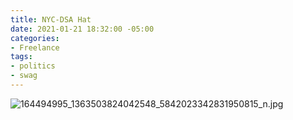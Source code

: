 ```yaml
---
title: NYC-DSA Hat
date: 2021-01-21 18:32:00 -05:00
categories:
- Freelance
tags:
- politics
- swag
---
```


![164494995_1363503824042548_5842023342831950815_n.jpg](/uploads/164494995_1363503824042548_5842023342831950815_n.jpg)